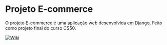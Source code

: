 # Projeto E-commerce

O projeto E-commerce é uma aplicação web desenvolvida em Django, Feito como projeto final do curso CS50.

[![Wiki](https://img.youtube.com/vi/KK9RXoBdFsI/maxresdefault.jpg)]([[https://youtu.be/KK9RXoBdFsI]([https://youtu.be/erWYy8y6RJE](https://youtu.be/erWYy8y6RJE))](https://youtu.be/erWYy8y6RJE)https://youtu.be/erWYy8y6RJE)


